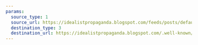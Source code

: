 ```yaml
---
params:
  source_type: 1
  source_url: https://idealistpropaganda.blogspot.com/feeds/posts/default
  destination_type: 3
  destination_url: https://idealistpropaganda.blogspot.com/.well-known/recommendations.opml
---
```


